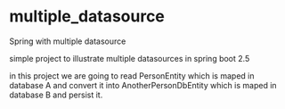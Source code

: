 # multiple_datasource
Spring with multiple datasource

simple project to illustrate multiple datasources in spring boot 2.5

in this project we are going to read PersonEntity which is maped in database A and convert it into AnotherPersonDbEntity which is maped in database B and persist it. 
